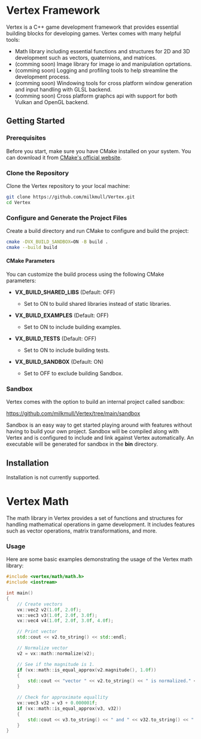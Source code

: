 # Vertex Framework

Vertex is a C++ game development framework that provides essential building blocks for developing games.
Vertex comes with many helpful tools:
* Math library including essential functions and structures for 2D and 3D development such as vectors, quaternions, and matrices.
* (comming soon) Image library for image io and manipulation oprtations.
* (comming soon) Logging and profiling tools to help streamline the development process.
* (comming soon) Windowing tools for cross platform window generation and input handling with GLSL backend.
* (comming soon) Cross platform graphcs api with support for both Vulkan and OpenGL backend.

## Getting Started

### Prerequisites

Before you start, make sure you have CMake installed on your system. You can download it from [CMake's official website](https://cmake.org/download/).

### Clone the Repository

Clone the Vertex repository to your local machine:

```bash
git clone https://github.com/milkmull/Vertex.git
cd Vertex
```

### Configure and Generate the Project Files

Create a build directory and run CMake to configure and build the project:

```bash
cmake -DVX_BUILD_SANDBOX=ON -B build .
cmake --build build
```

#### CMake Parameters

You can customize the build process using the following CMake parameters:

- **VX_BUILD_SHARED_LIBS** (Default: OFF)
  - Set to ON to build shared libraries instead of static libraries.

- **VX_BUILD_EXAMPLES** (Default: OFF)
  - Set to ON to include building examples.

- **VX_BUILD_TESTS** (Default: OFF)
  - Set to ON to include building tests.

- **VX_BUILD_SANDBOX** (Default: ON)
  - Set to OFF to exclude building Sandbox.

### Sandbox

Vertex comes with the option to build an internal project called sandbox:

https://github.com/milkmull/Vertex/tree/main/sandbox

Sandbox is an easy way to get started playing around with features without having to build your own project. Sandbox will be compiled along with Vertex and is configured to include and link against Vertex automatically. An executable will be generated for sandbox in the **bin** directory.

## Installation

Installation is not currently supported.

# Vertex Math

The math library in Vertex provides a set of functions and structures for handling mathematical operations in game development. It includes features such as vector operations, matrix transformations, and more.

### Usage

Here are some basic examples demonstrating the usage of the Vertex math library:

```cpp
#include <vertex/math/math.h>
#include <iostream>

int main()
{
    // Create vectors
    vx::vec2 v2(1.0f, 2.0f);
    vx::vec3 v3(1.0f, 2.0f, 3.0f);
    vx::vec4 v4(1.0f, 2.0f, 3.0f, 4.0f);

	// Print vector
	std::cout << v2.to_string() << std::endl;

	// Normalize vector
	v2 = vx::math::normalize(v2);

	// See if the magnitude is 1.
	if (vx::math::is_equal_approx(v2.magnitude(), 1.0f))
	{
		std::cout << "vector " << v2.to_string() << " is normalized." << std::endl;
	}

	// Check for approximate equallity
	vx::vec3 v32 = v3 + 0.000001f;
	if (vx::math::is_equal_approx(v3, v32))
	{
		std::cout << v3.to_string() << " and " << v32.to_string() << " are approximately equal." << std::endl;
	}
}
```